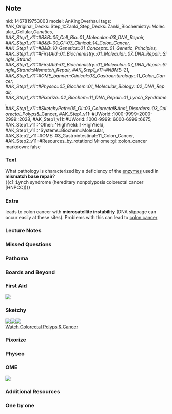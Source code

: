 ## Note
nid: 1467819753003
model: AnKingOverhaul
tags: #AK_Original_Decks::Step_1::Zanki_Step_Decks::Zanki_Biochemistry::Molecular,_Cellular,_Genetics, #AK_Step1_v11::#B&B::06_Cell_Bio::01_Molecular::03_DNA_Repair, #AK_Step1_v11::#B&B::09_GI::03_Clinical::14_Colon_Cancer, #AK_Step1_v11::#B&B::10_Genetics::01_Concepts::01_Genetic_Principles, #AK_Step1_v11::#FirstAid::01_Biochemistry::01_Molecular::07_DNA_Repair::Single_Strand, #AK_Step1_v11::#FirstAid::01_Biochemistry::01_Molecular::07_DNA_Repair::Single_Strand::Mismatch_Repair, #AK_Step1_v11::#NBME::21, #AK_Step1_v11::#OME_banner::Clinical::03_Gastroenterology::11_Colon_Cancer, #AK_Step1_v11::#Physeo::05_Biochem::01_Molecular_Biology::02_DNA_Repair, #AK_Step1_v11::#Pixorize::02_Biochem::11_DNA_Repair::01_Lynch_Syndrome, #AK_Step1_v11::#SketchyPath::05_GI::03_Colorectal_&_Anal_Disorders::03_Colorectal_Polyps_&_Cancer, #AK_Step1_v11::#UWorld::1000-9999::2000-2999::2028, #AK_Step1_v11::#UWorld::1000-9999::6000-6999::6675, #AK_Step1_v11::^Other::^HighYield::1-HighYield, #AK_Step1_v11::^Systems::Biochem::Molecular, #AK_Step2_v11::#OME::03_Gastrointestinal::11_Colon_Cancer, #AK_Step2_v11::#Resources_by_rotation::IM::ome::gi::colon_cancer
markdown: false

### Text
<div>
  <div>
    What pathology is characterized by a deficiency of the
    <u>enzymes</u> used in <b>mismatch base repair</b>?
  </div>
  <div>
    {{c1::Lynch syndrome (hereditary nonpolyposis colorectal cancer
    [HNPCC])}}
  </div>
</div>

### Extra
leads to colon cancer with <b>microsatellite instability</b> (DNA
slippage can occur easily at these sites). Problems with this can
lead to <u>colon cancer</u>

### Lecture Notes


### Missed Questions


### Pathoma


### Boards and Beyond


### First Aid
<img src="tmpl1y81dnr.png">

### Sketchy
<div><img src="Screen%20Shot%202020-01-14%20at%2011.30.41%20AM.JPG"
class="resizer"><img src=
"Screen%20Shot%202020-01-14%20at%2011.30.51%20AM.JPG" class=
"resizer"><img src="Zoverall%20picture%20(47)_1566160514431.JPG"
class="resizer"></div><a href=
"https://dashboard.sketchy.com/study/medical/courses/medical-pathophysiology/units/medical-pathophysiology-gi/videos/medical-pathophysiology-gi-colorectal-and-anal-disorders-colorectal-polyps-and-cancer?utm_source=anki&utm_medium=partnership&utm_campaign=february_update&utm_content=medical">Watch
Colorectal Polyps & Cancer</a>

### Pixorize


### Physeo


### OME
<div class="ome-widget">
  <a href=
  "https://onlinemeded.org/spa/gastroenterology/colon-cancer/acquire?ref=anki">
  <img src="_OME_AnkiFlashcards_Lesson_3.png"></a>
</div>

### Additional Resources


### One by one

